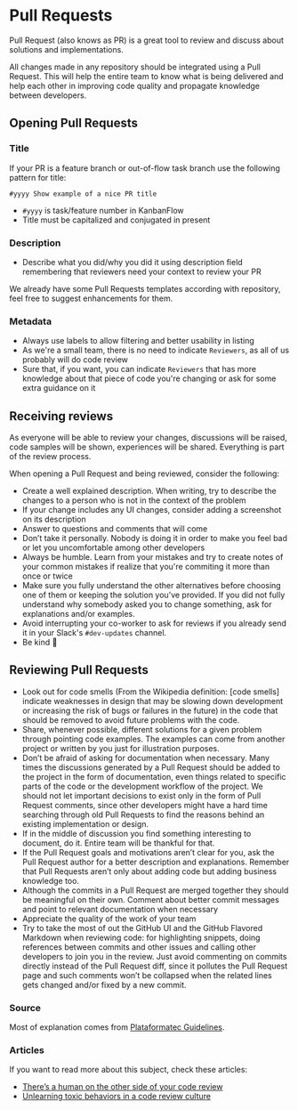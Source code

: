 Pull Requests
=============

Pull Request (also knows as PR) is a great tool to review and discuss about solutions and implementations.

All changes made in any repository should be integrated using a Pull Request. This will help the entire team to know what is being delivered and help each other in improving code quality and propagate knowledge between developers.

## Opening Pull Requests

### Title

If your PR is a feature branch or out-of-flow task branch use the following pattern for title:

```
#yyyy Show example of a nice PR title
```

* `#yyyy` is task/feature number in KanbanFlow
* Title must be capitalized and conjugated in present

### Description

* Describe what you did/why you did it using description field remembering that reviewers need your context to review your PR

We already have some Pull Requests templates according with repository, feel free to suggest enhancements for them.

### Metadata

* Always use labels to allow filtering and better usability in listing
* As we're a small team, there is no need to indicate `Reviewers`, as all of us probably will do code review
* Sure that, if you want, you can indicate `Reviewers` that has more knowledge about that piece of code you're changing or ask for some extra guidance on it

## Receiving reviews

As everyone will be able to review your changes, discussions will be raised, code samples will be shown, experiences will be shared. Everything is part of the review process.

When opening a Pull Request and being reviewed, consider the following:

* Create a well explained description. When writing, try to describe the changes to a person who is not in the context of the problem
* If your change includes any UI changes, consider adding a screenshot on its description
* Answer to questions and comments that will come
* Don’t take it personally. Nobody is doing it in order to make you feel bad or let you uncomfortable among other developers
* Always be humble. Learn from your mistakes and try to create notes of your common mistakes if realize that you're commiting it more than once or twice
* Make sure you fully understand the other alternatives before choosing one of them or keeping the solution you’ve provided. If you did not fully understand why somebody asked you to change something, ask for explanations and/or examples.
* Avoid interrupting your co-worker to ask for reviews if you already send it in your Slack's `#dev-updates` channel.
* Be kind :green_heart:

## Reviewing Pull Requests

* Look out for code smells (From the Wikipedia definition: [code smells] indicate weaknesses in design that may be slowing down development or increasing the risk of bugs or failures in the future) in the code that should be removed to avoid future problems with the code.
* Share, whenever possible, different solutions for a given problem through pointing code examples. The examples can come from another project or written by you just for illustration purposes.
* Don’t be afraid of asking for documentation when necessary. Many times the discussions generated by a Pull Request should be added to the project in the form of documentation, even things related to specific parts of the code or the development workflow of the project. We should not let important decisions to exist only in the form of Pull Request comments, since other developers might have a hard time searching through old Pull Requests to find the reasons behind an existing implementation or design.
* If in the middle of discussion you find something interesting to document, do it. Entire team will be thankful for that.
* If the Pull Request goals and motivations aren’t clear for you, ask the Pull Request author for a better description and explanations. Remember that Pull Requests aren’t only about adding code but adding business knowledge too.
* Although the commits in a Pull Request are merged together they should be meaningful on their own. Comment about better commit messages and point to relevant documentation when necessary
* Appreciate the quality of the work of your team
* Try to take the most of out the GitHub UI and the GitHub Flavored Markdown when reviewing code: for highlighting snippets, doing references between commits and other issues and calling other developers to join you in the review. Just avoid commenting on commits directly instead of the Pull Request diff, since it pollutes the Pull Request page and such comments won’t be collapsed when the related lines gets changed and/or fixed by a new commit.

### Source

Most of explanation comes from [Plataformatec Guidelines](http://guidelines.plataformatec.com.br/pull-requests.html).

### Articles

If you want to read more about this subject, check these articles:

* [There’s a human on the other side of your code review](https://medium.com/@tadasant/theres-a-human-on-the-other-side-of-your-code-review-9732cc15bfee)
* [Unlearning toxic behaviors in a code review culture](https://medium.freecodecamp.org/unlearning-toxic-behaviors-in-a-code-review-culture-b7c295452a3c)
